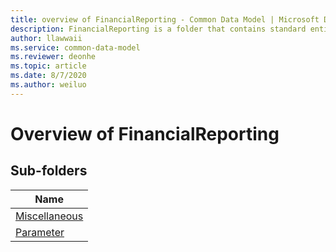 ```yaml
---
title: overview of FinancialReporting - Common Data Model | Microsoft Docs
description: FinancialReporting is a folder that contains standard entities related to the Common Data Model.
author: llawwaii
ms.service: common-data-model
ms.reviewer: deonhe
ms.topic: article
ms.date: 8/7/2020
ms.author: weiluo
---
```


# Overview of FinancialReporting


## Sub-folders

|Name|
|---|
|[Miscellaneous](Miscellaneous/overview.md)|
|[Parameter](Parameter/overview.md)|



